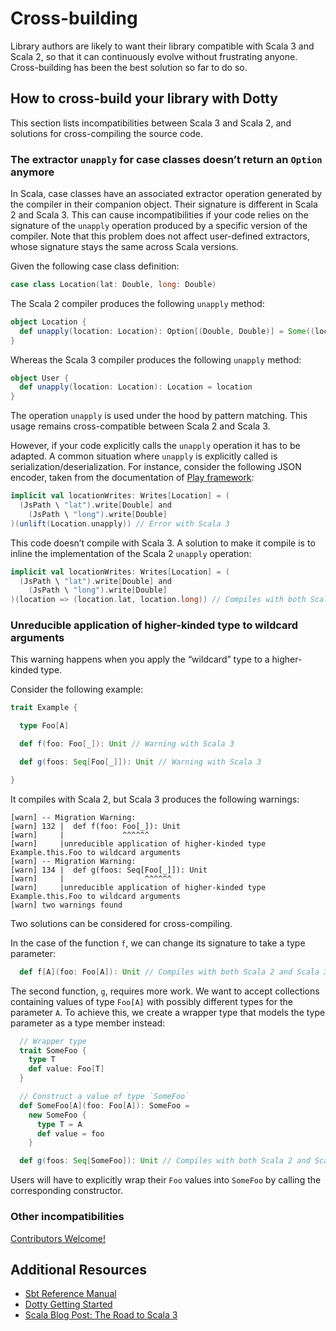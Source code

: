 # Cross-building

Library authors are likely to want their library compatible with Scala 3 and Scala 2, so that it can continuously evolve without frustrating anyone. Cross-building has been the best solution so far to do so.

## How to cross-build your library with Dotty

This section lists incompatibilities between Scala 3 and Scala 2, and solutions for cross-compiling the source code.

### The extractor `unapply` for case classes doesn’t return an `Option` anymore

In Scala, case classes have an associated extractor operation generated by the compiler in their companion object. Their signature is different in Scala 2 and Scala 3. This can cause incompatibilities if your code relies on the signature of the `unapply` operation produced by a specific version of the compiler. Note that this problem does not affect user-defined extractors, whose signature stays the same across Scala versions.

Given the following case class definition:

~~~ scala
case class Location(lat: Double, long: Double)
~~~

The Scala 2 compiler produces the following `unapply` method:

~~~ scala
object Location {
  def unapply(location: Location): Option[(Double, Double)] = Some((location.lat, location.long))
}
~~~

Whereas the Scala 3 compiler produces the following `unapply` method:

~~~ scala
object User {
  def unapply(location: Location): Location = location
}
~~~

The operation `unapply` is used under the hood by pattern matching. This usage remains cross-compatible between Scala 2 and Scala 3.

However, if your code explicitly calls the `unapply` operation it has to be adapted. A common situation where `unapply` is explicitly called is serialization/deserialization. For instance, consider the following JSON encoder, taken from the documentation of [Play framework](https://www.playframework.com/documentation/2.8.x/ScalaJsonCombinators#Writes):

~~~ scala
implicit val locationWrites: Writes[Location] = (
  (JsPath \ "lat").write[Double] and
    (JsPath \ "long").write[Double]
)(unlift(Location.unapply)) // Error with Scala 3
~~~

This code doesn’t compile with Scala 3. A solution to make it compile is to inline the implementation of the Scala 2 `unapply` operation:

~~~ scala
implicit val locationWrites: Writes[Location] = (
  (JsPath \ "lat").write[Double] and
    (JsPath \ "long").write[Double]
)(location => (location.lat, location.long)) // Compiles with both Scala 2 and Scala 3
~~~

### Unreducible application of higher-kinded type to wildcard arguments

This warning happens when you apply the “wildcard” type to a higher-kinded type.

Consider the following example:

~~~ scala
trait Example {

  type Foo[A]

  def f(foo: Foo[_]): Unit // Warning with Scala 3

  def g(foos: Seq[Foo[_]]): Unit // Warning with Scala 3

}
~~~

It compiles with Scala 2, but Scala 3 produces the following warnings:

~~~
[warn] -- Migration Warning:
[warn] 132 |  def f(foo: Foo[_]): Unit
[warn]     |             ^^^^^^
[warn]     |unreducible application of higher-kinded type Example.this.Foo to wildcard arguments
[warn] -- Migration Warning:
[warn] 134 |  def g(foos: Seq[Foo[_]]): Unit
[warn]     |                  ^^^^^^
[warn]     |unreducible application of higher-kinded type Example.this.Foo to wildcard arguments
[warn] two warnings found
~~~

Two solutions can be considered for cross-compiling.

In the case of the function `f`, we can change its signature to take a type parameter:

~~~ scala
  def f[A](foo: Foo[A]): Unit // Compiles with both Scala 2 and Scala 3
~~~

The second function, `g`, requires more work. We want to accept collections containing
values of type `Foo[A]` with possibly different types for the parameter `A`. To achieve
this, we create a wrapper type that models the type parameter as a type member instead:

~~~ scala
  // Wrapper type
  trait SomeFoo {
    type T
    def value: Foo[T]
  }

  // Construct a value of type `SomeFoo`
  def SomeFoo[A](foo: Foo[A]): SomeFoo =
    new SomeFoo {
      type T = A
      def value = foo
    }

  def g(foos: Seq[SomeFoo]): Unit // Compiles with both Scala 2 and Scala 3
~~~

Users will have to explicitly wrap their `Foo` values into `SomeFoo` by calling the
corresponding constructor.

### Other incompatibilities

[Contributors Welcome!](CONTRIBUTING.md)

## Additional Resources

- [Sbt Reference Manual](https://www.scala-sbt.org/1.x/docs/Cross-Build.html)
- [Dotty Getting Started](https://dotty.epfl.ch/docs/usage/getting-started.html)
- [Scala Blog Post: The Road to Scala 3](https://www.scala-lang.org/2019/12/18/road-to-scala-3.html#how-can-i-contribute)
